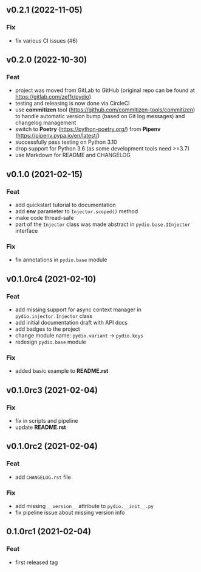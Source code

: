 ## v0.2.1 (2022-11-05)

### Fix

- fix various CI issues (#6)

## v0.2.0 (2022-10-30)

### Feat

- project was moved from GitLab to GitHub (original repo can be found at
  https://gitlab.com/zef1r/pydio)
- testing and releasing is now done via CircleCI
- use **commitizen** tool (https://github.com/commitizen-tools/commitizen) to handle automatic version bump (based on Git log messages) and changelog management
- switch to **Poetry** (https://python-poetry.org/) from **Pipenv** (https://pipenv.pypa.io/en/latest/)
- successfully pass testing on Python 3.10
- drop support for Python 3.6 (as some development tools need >=3.7)
- use Markdown for README and CHANGELOG

## v0.1.0 (2021-02-15)

### Feat

- add quickstart tutorial to documentation
- add **env** parameter to `Injector.scoped()` method
- make code thread-safe
- part of the `Injector` class was made abstract in `pydio.base.IInjector` interface

### Fix

- fix annotations in `pydio.base` module

## v0.1.0rc4 (2021-02-10)

### Feat

- add missing support for async context manager in `pydio.injector.Injector` class
- add initial documentation draft with API docs
- add badges to the project
- change module name: `pydio.variant` -> `pydio.keys`
- redesign `pydio.base` module

### Fix

- added basic example to **README.rst**

## v0.1.0rc3 (2021-02-04)

### Fix

- fix in scripts and pipeline
- update **README.rst**

## v0.1.0rc2 (2021-02-04)

### Feat

- add `CHANGELOG.rst` file

### Fix
- add missing ``__version__`` attribute to ``pydio.__init__.py``
- fix pipeline issue about missing version info

0.1.0rc1 (2021-02-04)
---------------------

### Feat

- first released tag
